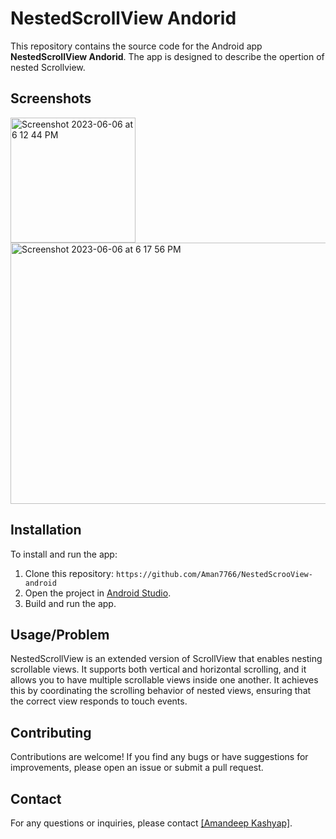 <h1>NestedScrollView Andorid</h1>
  <p>
        This repository contains the source code for the Android app <strong>NestedScrollView Andorid</strong>.
        The app is designed to describe the opertion of nested Scrollview.
    </p>
    <h2>Screenshots</h2>
    <div class="screenshot">
  <img width="200" alt="Screenshot 2023-06-06 at 6 12 44 PM" src="https://github.com/Aman7766/NestedScrooView-android/assets/51900622/74f7a12e-2c6f-4bcc-9cea-6341e2473c85">
<img width="600" height="418"alt="Screenshot 2023-06-06 at 6 17 56 PM" src="https://github.com/Aman7766/NestedScrooView-android/assets/51900622/b82993f4-b6a1-4c9e-b15b-539907020072">
</div>
    <div class="screenshot">
 </div>
    <h2>Installation</h2> 
    <p>
        To install and run the app:
    </p>
    <ol>
        <li>Clone this repository: <code>https://github.com/Aman7766/NestedScrooView-android</code></li>
        <li>Open the project in <a href="https://developer.android.com/studio">Android Studio</a>.</li>
        <li>Build and run the app.</li>
    </ol>
   <h2>Usage/Problem</h2>
    <p>
  NestedScrollView is an extended version of ScrollView that enables nesting scrollable views. It supports both vertical and horizontal scrolling, and it allows you to have multiple scrollable views inside one another. It achieves this by coordinating the scrolling behavior of nested views, ensuring that the correct view responds to touch events.
    </p>
    <h2>Contributing</h2>
    <p>
        Contributions are welcome! If you find any bugs or have suggestions for improvements,
        please open an issue or submit a pull request.
    </p>
    <h2>Contact</h2>
    <p>
        For any questions or inquiries, please contact <a href="mailto:[amankumar283@gmail.com]">[Amandeep Kashyap]</a>.
    </p>


  

